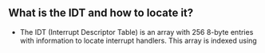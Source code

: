 ## What is the IDT and how to locate it?
- The IDT (Interrupt Descriptor Table) is an array with 256 8-byte entries with information to locate interrupt handlers. This array is indexed using
